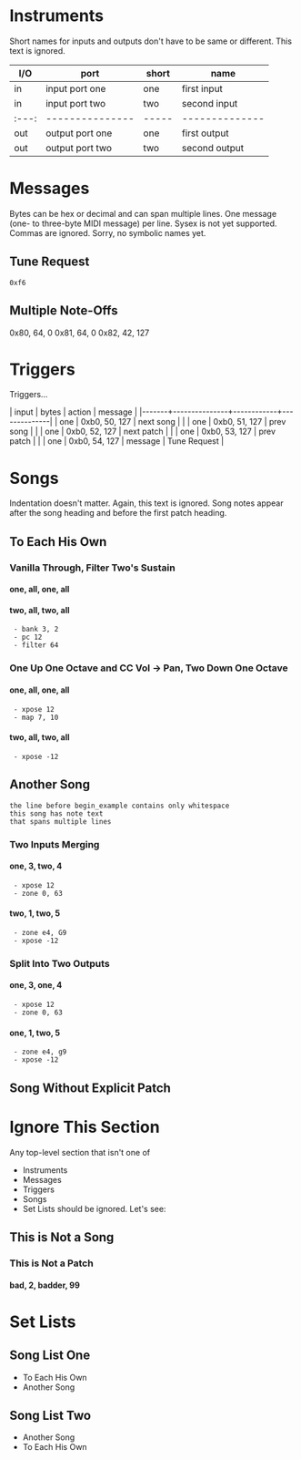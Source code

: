 # Instruments

Short names for inputs and outputs don't have to be same or different. This
text is ignored.

| I/O | port            | short | name          |
| --- | --------------- | ----- | --------------|
| in  | input port one  | one   | first input   |
| in  | input port two  | two   | second input  |
|:---:| --------------- | ----- | --------------|
| out | output port one | one   | first output  |
| out | output port two | two   | second output |

# Messages

Bytes can be hex or decimal and can span multiple lines. One message (one-
to three-byte MIDI message) per line. Sysex is not yet supported. Commas are
ignored. Sorry, no symbolic names yet.

## Tune Request

```
0xf6
```

## Multiple Note-Offs

0x80, 64, 0
0x81, 64, 0
0x82, 42, 127

# Triggers

Triggers...

  | input | bytes         | action     | message      |
  |-------+---------------+------------+--------------|
  | one   | 0xb0, 50, 127 | next song  |              |
  | one   | 0xb0, 51, 127 | prev song  |              |
  | one   | 0xb0, 52, 127 | next patch |              |
  | one   | 0xb0, 53, 127 | prev patch |              |
  | one   | 0xb0, 54, 127 | message    | Tune Request |

# Songs

Indentation doesn't matter. Again, this text is ignored. Song notes appear
after the song heading and before the first patch heading.

## To Each His Own

### Vanilla Through, Filter Two's Sustain
#### one, all, one, all
#### two, all, two, all

     - bank 3, 2
     - pc 12
     - filter 64

### One Up One Octave and CC Vol -> Pan, Two Down One Octave
#### one, all, one, all
     - xpose 12
     - map 7, 10
#### two, all, two, all
     - xpose -12

## Another Song
   
```
the line before begin_example contains only whitespace
this song has note text
that spans multiple lines
```

### Two Inputs Merging
#### one, 3, two, 4
     - xpose 12
     - zone 0, 63
#### two, 1, two, 5
     - zone e4, G9
     - xpose -12

### Split Into Two Outputs
#### one, 3, one, 4
     - xpose 12
     - zone 0, 63
#### one, 1, two, 5
     - zone e4, g9
     - xpose -12

## Song Without Explicit Patch

# Ignore This Section

Any top-level section that isn't one of
- Instruments
- Messages
- Triggers
- Songs
- Set Lists
should be ignored. Let's see:

## This is Not a Song

### This is Not a Patch
#### bad, 2, badder, 99

# Set Lists

## Song List One

- To Each His Own
- Another Song

## Song List Two

- Another Song
- To Each His Own
